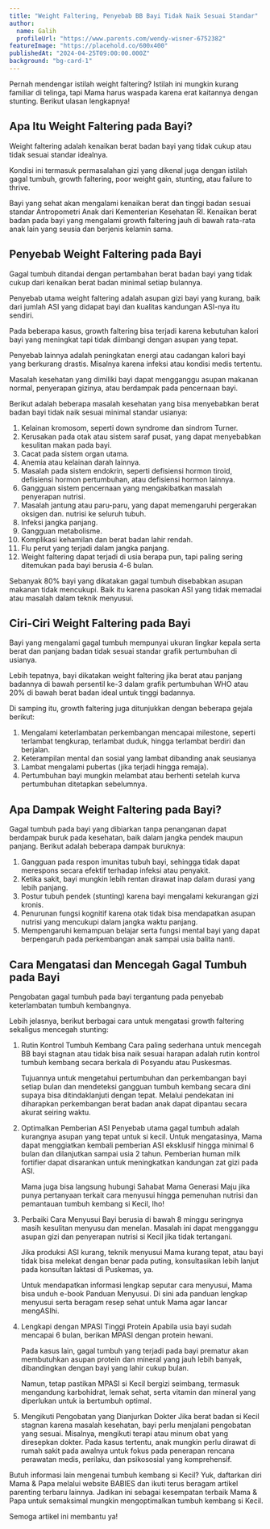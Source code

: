 ```yaml
---
title: "Weight Faltering, Penyebab BB Bayi Tidak Naik Sesuai Standar"
author:
  name: Galih
  profileUrl: "https://www.parents.com/wendy-wisner-6752382"
featureImage: "https://placehold.co/600x400"
publishedAt: "2024-04-25T09:00:00.000Z"
background: "bg-card-1"
---
```


Pernah mendengar istilah weight faltering? Istilah ini mungkin kurang familiar di telinga, tapi Mama harus waspada karena erat kaitannya dengan stunting. Berikut ulasan lengkapnya!

## Apa Itu Weight Faltering pada Bayi?

Weight faltering adalah kenaikan berat badan bayi yang tidak cukup atau tidak sesuai standar idealnya.

Kondisi ini termasuk permasalahan gizi yang dikenal juga dengan istilah gagal tumbuh, growth faltering, poor weight gain, stunting, atau failure to thrive.

Bayi yang sehat akan mengalami kenaikan berat dan tinggi badan sesuai standar Antropometri Anak dari Kementerian Kesehatan RI.
Kenaikan berat badan pada bayi yang mengalami growth faltering jauh di bawah rata-rata anak lain yang seusia dan berjenis kelamin sama.

## Penyebab Weight Faltering pada Bayi

Gagal tumbuh ditandai dengan pertambahan berat badan bayi yang tidak cukup dari kenaikan berat badan minimal setiap bulannya.

Penyebab utama weight faltering adalah asupan gizi bayi yang kurang, baik dari jumlah ASI yang didapat bayi dan kualitas kandungan ASI-nya itu sendiri.

Pada beberapa kasus, growth faltering bisa terjadi karena kebutuhan kalori bayi yang meningkat tapi tidak diimbangi dengan asupan yang tepat.

Penyebab lainnya adalah peningkatan energi atau cadangan kalori bayi yang berkurang drastis. Misalnya karena infeksi atau kondisi medis tertentu.

Masalah kesehatan yang dimiliki bayi dapat mengganggu asupan makanan normal, penyerapan gizinya, atau berdampak pada pencernaan bayi.

Berikut adalah beberapa masalah kesehatan yang bisa menyebabkan berat badan bayi tidak naik sesuai minimal standar usianya:

1. Kelainan kromosom, seperti down syndrome dan sindrom Turner.
2. Kerusakan pada otak atau sistem saraf pusat, yang dapat menyebabkan kesulitan makan pada bayi.
3. Cacat pada sistem organ utama.
4. Anemia atau kelainan darah lainnya.
5. Masalah pada sistem endokrin, seperti defisiensi hormon tiroid, defisiensi hormon pertumbuhan, atau defisiensi hormon lainnya.
6. Gangguan sistem pencernaan yang mengakibatkan masalah penyerapan nutrisi.
7. Masalah jantung atau paru-paru, yang dapat memengaruhi pergerakan oksigen dan. nutrisi ke seluruh tubuh.
8. Infeksi jangka panjang.
9. Gangguan metabolisme.
10. Komplikasi kehamilan dan berat badan lahir rendah.
11. Flu perut yang terjadi dalam jangka panjang.
12. Weight faltering dapat terjadi di usia berapa pun, tapi paling sering ditemukan pada bayi berusia 4-6 bulan.

Sebanyak 80% bayi yang dikatakan gagal tumbuh disebabkan asupan makanan tidak mencukupi. Baik itu karena pasokan ASI yang tidak memadai atau masalah dalam teknik menyusui.

## Ciri-Ciri Weight Faltering pada Bayi

Bayi yang mengalami gagal tumbuh mempunyai ukuran lingkar kepala serta berat dan panjang badan tidak sesuai standar grafik pertumbuhan di usianya.

Lebih tepatnya, bayi dikatakan weight faltering jika berat atau panjang badannya di bawah persentil ke-3 dalam grafik pertumbuhan WHO atau 20% di bawah berat badan ideal untuk tinggi badannya.

Di samping itu, growth faltering juga ditunjukkan dengan beberapa gejala berikut:

1. Mengalami keterlambatan perkembangan mencapai milestone, seperti terlambat tengkurap, terlambat duduk, hingga terlambat berdiri dan berjalan.
2. Keterampilan mental dan sosial yang lambat dibanding anak seusianya
3. Lambat mengalami pubertas (jika terjadi hingga remaja).
4. Pertumbuhan bayi mungkin melambat atau berhenti setelah kurva pertumbuhan ditetapkan sebelumnya.

## Apa Dampak Weight Faltering pada Bayi?

Gagal tumbuh pada bayi yang dibiarkan tanpa penanganan dapat berdampak buruk pada kesehatan, baik dalam jangka pendek maupun panjang. Berikut adalah beberapa dampak buruknya:

1. Gangguan pada respon imunitas tubuh bayi, sehingga tidak dapat merespons secara efektif terhadap infeksi atau penyakit.
2. Ketika sakit, bayi mungkin lebih rentan dirawat inap dalam durasi yang lebih panjang.
3. Postur tubuh pendek (stunting) karena bayi mengalami kekurangan gizi kronis.
4. Penurunan fungsi kognitif karena otak tidak bisa mendapatkan asupan nutrisi yang mencukupi dalam jangka waktu panjang.
5. Mempengaruhi kemampuan belajar serta fungsi mental bayi yang dapat berpengaruh pada perkembangan anak sampai usia balita nanti.

## Cara Mengatasi dan Mencegah Gagal Tumbuh pada Bayi

Pengobatan gagal tumbuh pada bayi tergantung pada penyebab keterlambatan tumbuh kembangnya.

Lebih jelasnya, berikut berbagai cara untuk mengatasi growth faltering sekaligus mencegah stunting:

1. Rutin Kontrol Tumbuh Kembang
   Cara paling sederhana untuk mencegah BB bayi stagnan atau tidak bisa naik sesuai harapan adalah rutin kontrol tumbuh kembang secara berkala di Posyandu atau Puskesmas.

   Tujuannya untuk mengetahui pertumbuhan dan perkembangan bayi setiap bulan dan mendeteksi gangguan tumbuh kembang secara dini supaya bisa ditindaklanjuti dengan tepat. Melalui pendekatan ini diharapkan perkembangan berat badan anak dapat dipantau secara akurat seiring waktu.

2. Optimalkan Pemberian ASI
   Penyebab utama gagal tumbuh adalah kurangnya asupan yang tepat untuk si kecil. Untuk mengatasinya, Mama dapat menggiatkan kembali pemberian ASI eksklusif hingga minimal 6 bulan dan dilanjutkan sampai usia 2 tahun. Pemberian human milk fortifier dapat disarankan untuk meningkatkan kandungan zat gizi pada ASI.

   Mama juga bisa langsung hubungi Sahabat Mama Generasi Maju jika punya pertanyaan terkait cara menyusui hingga pemenuhan nutrisi dan pemantauan tumbuh kembang si Kecil, lho!

3. Perbaiki Cara Menyusui
   Bayi berusia di bawah 8 minggu seringnya masih kesulitan menyusu dan menelan. Masalah ini dapat mengganggu asupan gizi dan penyerapan nutrisi si Kecil jika tidak tertangani.

   Jika produksi ASI kurang, teknik menyusui Mama kurang tepat, atau bayi tidak bisa melekat dengan benar pada puting, konsultasikan lebih lanjut pada konsultan laktasi di Puskemas, ya.

   Untuk mendapatkan informasi lengkap seputar cara menyusui, Mama bisa unduh e-book Panduan Menyusui. Di sini ada panduan lengkap menyusui serta beragam resep sehat untuk Mama agar lancar mengASIhi.

4. Lengkapi dengan MPASI Tinggi Protein
   Apabila usia bayi sudah mencapai 6 bulan, berikan MPASI dengan protein hewani.

   Pada kasus lain, gagal tumbuh yang terjadi pada bayi prematur akan membutuhkan asupan protein dan mineral yang jauh lebih banyak, dibandingkan dengan bayi yang lahir cukup bulan.

   Namun, tetap pastikan MPASI si Kecil bergizi seimbang, termasuk mengandung karbohidrat, lemak sehat, serta vitamin dan mineral yang diperlukan untuk ia bertumbuh optimal.

5. Mengikuti Pengobatan yang Dianjurkan Dokter
   Jika berat badan si Kecil stagnan karena masalah kesehatan, bayi perlu menjalani pengobatan yang sesuai. Misalnya, mengikuti terapi atau minum obat yang diresepkan dokter. Pada kasus tertentu, anak mungkin perlu dirawat di rumah sakit pada awalnya untuk fokus pada penerapan rencana perawatan medis, perilaku, dan psikososial yang komprehensif.

Butuh informasi lain mengenai tumbuh kembang si Kecil? Yuk, daftarkan diri Mama & Papa melalui website BABIES dan ikuti terus beragam artikel parenting terbaru lainnya. Jadikan ini sebagai kesempatan terbaik Mama & Papa untuk semaksimal mungkin mengoptimalkan tumbuh kembang si Kecil.

Semoga artikel ini membantu ya!
